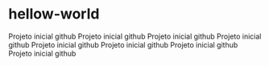 # hellow-world
Projeto inicial github
Projeto inicial github
Projeto inicial github
Projeto inicial github
Projeto inicial github
Projeto inicial github
Projeto inicial github
Projeto inicial github

